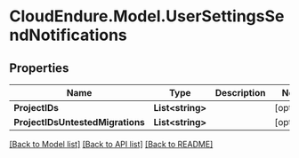# CloudEndure.Model.UserSettingsSendNotifications
## Properties

Name | Type | Description | Notes
------------ | ------------- | ------------- | -------------
**ProjectIDs** | **List&lt;string&gt;** |  | [optional] 
**ProjectIDsUntestedMigrations** | **List&lt;string&gt;** |  | [optional] 

[[Back to Model list]](../README.md#documentation-for-models) [[Back to API list]](../README.md#documentation-for-api-endpoints) [[Back to README]](../README.md)


